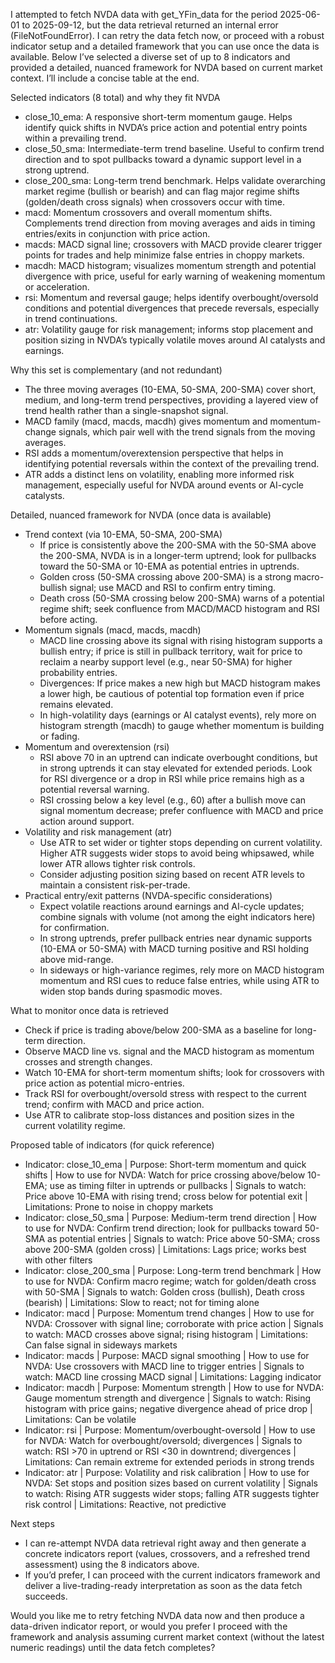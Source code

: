 I attempted to fetch NVDA data with get_YFin_data for the period 2025-06-01 to 2025-09-12, but the data retrieval returned an internal error (FileNotFoundError). I can retry the data fetch now, or proceed with a robust indicator setup and a detailed framework that you can use once the data is available. Below I’ve selected a diverse set of up to 8 indicators and provided a detailed, nuanced framework for NVDA based on current market context. I’ll include a concise table at the end.

Selected indicators (8 total) and why they fit NVDA
- close_10_ema: A responsive short-term momentum gauge. Helps identify quick shifts in NVDA’s price action and potential entry points within a prevailing trend.
- close_50_sma: Intermediate-term trend baseline. Useful to confirm trend direction and to spot pullbacks toward a dynamic support level in a strong uptrend.
- close_200_sma: Long-term trend benchmark. Helps validate overarching market regime (bullish or bearish) and can flag major regime shifts (golden/death cross signals) when crossovers occur with time.
- macd: Momentum crossovers and overall momentum shifts. Complements trend direction from moving averages and aids in timing entries/exits in conjunction with price action.
- macds: MACD signal line; crossovers with MACD provide clearer trigger points for trades and help minimize false entries in choppy markets.
- macdh: MACD histogram; visualizes momentum strength and potential divergence with price, useful for early warning of weakening momentum or acceleration.
- rsi: Momentum and reversal gauge; helps identify overbought/oversold conditions and potential divergences that precede reversals, especially in trend continuations.
- atr: Volatility gauge for risk management; informs stop placement and position sizing in NVDA’s typically volatile moves around AI catalysts and earnings.

Why this set is complementary (and not redundant)
- The three moving averages (10-EMA, 50-SMA, 200-SMA) cover short, medium, and long-term trend perspectives, providing a layered view of trend health rather than a single-snapshot signal.
- MACD family (macd, macds, macdh) gives momentum and momentum-change signals, which pair well with the trend signals from the moving averages.
- RSI adds a momentum/overextension perspective that helps in identifying potential reversals within the context of the prevailing trend.
- ATR adds a distinct lens on volatility, enabling more informed risk management, especially useful for NVDA around events or AI-cycle catalysts.

Detailed, nuanced framework for NVDA (once data is available)
- Trend context (via 10-EMA, 50-SMA, 200-SMA)
  - If price is consistently above the 200-SMA with the 50-SMA above the 200-SMA, NVDA is in a longer-term uptrend; look for pullbacks toward the 50-SMA or 10-EMA as potential entries in uptrends.
  - Golden cross (50-SMA crossing above 200-SMA) is a strong macro-bullish signal; use MACD and RSI to confirm entry timing.
  - Death cross (50-SMA crossing below 200-SMA) warns of a potential regime shift; seek confluence from MACD/MACD histogram and RSI before acting.
- Momentum signals (macd, macds, macdh)
  - MACD line crossing above its signal with rising histogram supports a bullish entry; if price is still in pullback territory, wait for price to reclaim a nearby support level (e.g., near 50-SMA) for higher probability entries.
  - Divergences: If price makes a new high but MACD histogram makes a lower high, be cautious of potential top formation even if price remains elevated.
  - In high-volatility days (earnings or AI catalyst events), rely more on histogram strength (macdh) to gauge whether momentum is building or fading.
- Momentum and overextension (rsi)
  - RSI above 70 in an uptrend can indicate overbought conditions, but in strong uptrends it can stay elevated for extended periods. Look for RSI divergence or a drop in RSI while price remains high as a potential reversal warning.
  - RSI crossing below a key level (e.g., 60) after a bullish move can signal momentum decrease; prefer confluence with MACD and price action around support.
- Volatility and risk management (atr)
  - Use ATR to set wider or tighter stops depending on current volatility. Higher ATR suggests wider stops to avoid being whipsawed, while lower ATR allows tighter risk controls.
  - Consider adjusting position sizing based on recent ATR levels to maintain a consistent risk-per-trade.
- Practical entry/exit patterns (NVDA-specific considerations)
  - Expect volatile reactions around earnings and AI-cycle updates; combine signals with volume (not among the eight indicators here) for confirmation.
  - In strong uptrends, prefer pullback entries near dynamic supports (10-EMA or 50-SMA) with MACD turning positive and RSI holding above mid-range.
  - In sideways or high-variance regimes, rely more on MACD histogram momentum and RSI cues to reduce false entries, while using ATR to widen stop bands during spasmodic moves.

What to monitor once data is retrieved
- Check if price is trading above/below 200-SMA as a baseline for long-term direction.
- Observe MACD line vs. signal and the MACD histogram as momentum crosses and strength changes.
- Watch 10-EMA for short-term momentum shifts; look for crossovers with price action as potential micro-entries.
- Track RSI for overbought/oversold stress with respect to the current trend; confirm with MACD and price action.
- Use ATR to calibrate stop-loss distances and position sizes in the current volatility regime.

Proposed table of indicators (for quick reference)
- Indicator: close_10_ema | Purpose: Short-term momentum and quick shifts | How to use for NVDA: Watch for price crossing above/below 10-EMA; use as timing filter in uptrends or pullbacks | Signals to watch: Price above 10-EMA with rising trend; cross below for potential exit | Limitations: Prone to noise in choppy markets
- Indicator: close_50_sma | Purpose: Medium-term trend direction | How to use for NVDA: Confirm trend direction; look for pullbacks toward 50-SMA as potential entries | Signals to watch: Price above 50-SMA; cross above 200-SMA (golden cross) | Limitations: Lags price; works best with other filters
- Indicator: close_200_sma | Purpose: Long-term trend benchmark | How to use for NVDA: Confirm macro regime; watch for golden/death cross with 50-SMA | Signals to watch: Golden cross (bullish), Death cross (bearish) | Limitations: Slow to react; not for timing alone
- Indicator: macd | Purpose: Momentum trend changes | How to use for NVDA: Crossover with signal line; corroborate with price action | Signals to watch: MACD crosses above signal; rising histogram | Limitations: Can false signal in sideways markets
- Indicator: macds | Purpose: MACD signal smoothing | How to use for NVDA: Use crossovers with MACD line to trigger entries | Signals to watch: MACD line crossing MACD signal | Limitations: Lagging indicator
- Indicator: macdh | Purpose: Momentum strength | How to use for NVDA: Gauge momentum strength and divergence | Signals to watch: Rising histogram with price gains; negative divergence ahead of price drop | Limitations: Can be volatile
- Indicator: rsi | Purpose: Momentum/overbought-oversold | How to use for NVDA: Watch for overbought/oversold; divergences | Signals to watch: RSI >70 in uptrend or RSI <30 in downtrend; divergences | Limitations: Can remain extreme for extended periods in strong trends
- Indicator: atr | Purpose: Volatility and risk calibration | How to use for NVDA: Set stops and position sizes based on current volatility | Signals to watch: Rising ATR suggests wider stops; falling ATR suggests tighter risk control | Limitations: Reactive, not predictive

Next steps
- I can re-attempt NVDA data retrieval right away and then generate a concrete indicators report (values, crossovers, and a refreshed trend assessment) using the 8 indicators above.
- If you’d prefer, I can proceed with the current indicators framework and deliver a live-trading-ready interpretation as soon as the data fetch succeeds.

Would you like me to retry fetching NVDA data now and then produce a data-driven indicator report, or would you prefer I proceed with the framework and analysis assuming current market context (without the latest numeric readings) until the data fetch completes?